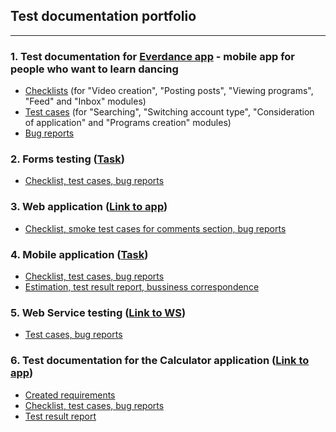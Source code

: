 ## Test documentation portfolio
---
### 1. Test documentation for [Everdance app](https://everdance.app) - mobile app for people who want to learn dancing
+ [Checklists](https://github.com/andrew-vashkevich/Portfolio/blob/7ddd5c657d8b48e3ff8144667ab5c9b6104bd715/Check%20List_Everdance.xlsx) (for "Video creation", "Posting posts", "Viewing programs", "Feed" and "Inbox" modules)
+ [Test cases](https://github.com/andrew-vashkevich/Portfolio/blob/7ddd5c657d8b48e3ff8144667ab5c9b6104bd715/Smoke%20Test%20Cases_Everdance.xlsx) (for "Searching", "Switching account type", "Consideration of application" and "Programs creation" modules)
+ [Bug reports](https://github.com/andrew-vashkevich/Portfolio/blob/7ddd5c657d8b48e3ff8144667ab5c9b6104bd715/Bug%20reports_Everdance.xlsx)

### 2. Forms testing ([Task](https://github.com/andrew-vashkevich/Portfolio/blob/9730e18b7ed52b753dc5d23452cb514d7699e043/Module%201-%20Form%20testing/Task%20module%201.docx))
+ [Checklist, test cases, bug reports](https://github.com/andrew-vashkevich/Portfolio/blob/9730e18b7ed52b753dc5d23452cb514d7699e043/Module%201-%20Form%20testing/Final%20task_module%201.xlsx)

### 3. Web application ([Link to app](https://www.darchitectdrawings.com/tips-choosing-architect-firms/))
+ [Checklist, smoke test cases for comments section, bug reports](https://github.com/andrew-vashkevich/Portfolio/blob/9730e18b7ed52b753dc5d23452cb514d7699e043/Module%202%20-%20Web%20app/Final%20task_module%202.xlsx)

### 4. Mobile application ([Task](https://github.com/andrew-vashkevich/Portfolio/blob/9730e18b7ed52b753dc5d23452cb514d7699e043/Module%203%20-%20Mobile%20app/Task_Final.docx))
+ [Checklist, test cases, bug reports](https://github.com/andrew-vashkevich/Portfolio/blob/9730e18b7ed52b753dc5d23452cb514d7699e043/Module%203%20-%20Mobile%20app/Final_mod3_Tests,%20Bugs.xlsx)
+ [Estimation, test result report, bussiness correspondence](https://github.com/andrew-vashkevich/Portfolio/blob/9730e18b7ed52b753dc5d23452cb514d7699e043/Module%203%20-%20Mobile%20app/Final_mod3_Email,Estimation,TRR.docx)

### 5. Web Service testing ([Link to WS](http://178.124.206.46:8001/app/ws/))
+ [Test cases, bug reports](https://github.com/andrew-vashkevich/Portfolio/blob/9730e18b7ed52b753dc5d23452cb514d7699e043/WS%20testing/Web%20Service%20test%20cases%20and%20bug%20reports.xlsx)

### 6. Test documentation for the Calculator application ([Link to app](https://www.dropbox.com/sh/wsps9gtgtc0dyvh/AAC8bUpyPkZ8rBIuitiKoE8aa?dl=0))
+ [Created requirements](https://github.com/andrew-vashkevich/Portfolio/blob/9730e18b7ed52b753dc5d23452cb514d7699e043/Calc%20app/Calculator%20app%20requirements.docx) 
+ [Checklist, test cases, bug reports](https://github.com/andrew-vashkevich/Portfolio/blob/9730e18b7ed52b753dc5d23452cb514d7699e043/Calc%20app/Calc%20v1.0.0%20-%20Test%20cases%20and%20bug%20reports.xlsx)
+ [Test result report](https://github.com/andrew-vashkevich/Portfolio/blob/9730e18b7ed52b753dc5d23452cb514d7699e043/Calc%20app/Test%20result%20report%20of%20Calc%20app%20v1.0.0.docx)
